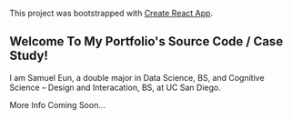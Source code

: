 This project was bootstrapped with [Create React App](https://github.com/facebook/create-react-app).

## Welcome To My Portfolio's Source Code / Case Study!

I am Samuel Eun, a double major in Data Science, BS, and Cognitive Science – Design and Interacation, BS, at UC San Diego.

More Info Coming Soon...